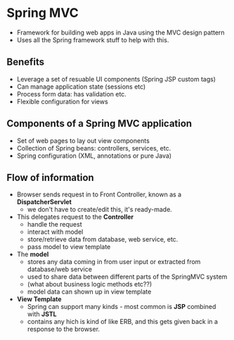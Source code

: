 # Spring MVC

* Framework for building web apps in Java using the MVC design pattern
* Uses all the Spring framework stuff to help with this.


## Benefits

* Leverage a set of resuable UI components (Spring JSP custom tags)
* Can manage application state (sessions etc)
* Process form data: has validation etc.
* Flexible configuration for views

## Components of a Spring MVC application

* Set of web pages to lay out view components
* Collection of Spring beans: controllers, services, etc.
* Spring configuration (XML, annotations or pure Java)

## Flow of information

* Browser sends request in to Front Controller, known as a **DispatcherServlet**
  - we don't have to create/edit this, it's ready-made.
* This delegates request to the **Controller**
  - handle the request
  - interact with model
  - store/retrieve data from database, web service, etc.
  - pass model to view template
* The **model**
  - stores any data coming in from user input or extracted from database/web service
  - used to share data between different parts of the SpringMVC system
  - (what about business logic methods etc??)
  - model data can shown up in view template
* **View Template**
  - Spring can support many kinds - most common is **JSP** combined with **JSTL**
  - contains any hich is kind of like ERB, and this gets given back in a response to the browser.
